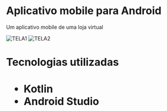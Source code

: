 <h1>Aplicativo mobile para Android</h1>
<p>Um aplicativo mobile de uma loja virtual</p>

![TELA1](https://github.com/user-attachments/assets/dc58b5cb-3e31-434a-a797-75eb775ac446)
![TELA2](https://github.com/user-attachments/assets/52599abf-483e-4a8a-b032-fc3ce940e607)

<h1>Tecnologias utilizadas<h1/>
<ul>
  <li>Kotlin</li>
  <li>Android Studio</li>
</ul>
